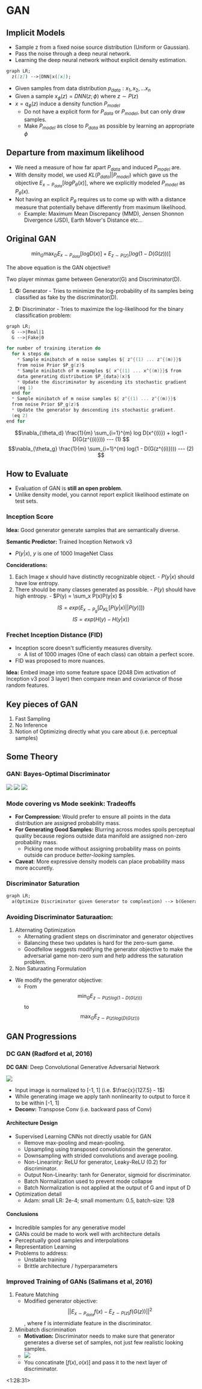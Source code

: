 # GAN

## Implicit Models
- Sample z from a fixed noise source distribution (Uniform or Gaussian).
- Pass the noise through a deep neural network.
- Learning the deep neural network without explicit density estimation.
```mmd
graph LR;
  z([z]) -->|DNN|x([x]);
```
- Given samples from data distribution $p_{data}: x_1, x_2, ... x_n$
- Given a sample $x_\phi(z) =  DNN(z; \phi)$ where $z \sim P(z)$
- $x = q_\phi(z)$ induce a density function $P_{model}$
  - Do not have a explicit form for $P_{data}$ or $P_{model}$, but can only draw samples.
  - Make $P_{model}$ as close to $P_{data}$ as possible by learning an appropriate $\phi$

## Departure from maximum likelihood
- We need a measure of how far apart $P_{data}$ and induced $P_{model}$ are.
- With density model, we used $KL(P_{data}||P_{model})$ which gave us the objective $E_{x \sim P_{data}} [ log P_{\theta}(x)]$, where we explicitly modeled $P_{model}$  as $P_{\theta}(x)$.
- Not having an explicit $P_{\theta}$ requires us to come up with with a distance measure that potentially behave differently from maximum likelihood.
  - Example: Maximum Mean Discrepancy (MMD), Jensen Shonnon Divergence (JSD), Earth Mover's Distance etc...

## Original GAN
$$\min_{G} \max_{D} E_{x \sim P_{data}} [log D(x)] + E_{z \sim P(z)} [log(1-D(G(z)))]$$

The above equation is the GAN objective!!

Two player minmax game between Generator(G) and Discriminator(D).

  1. **G:** Generator
    - Tries to minimize the log-probability of its samples being classified as fake by the discriminator(D).

  2. **D:** Discriminator
    - Tries to maximize the log-likelihood for the binary classification problem:

```mmd
graph LR;
  G -->|Real|1
  G -->|Fake|0
```

```c
for number of training iteration do
  for k steps do
    * Sample minibatch of m noise samples ${ z^{(1) ... z^{(m)}}$
    from noise Prior $P_g(z)$
    * Sample minibatch of m examples ${ x^{(1) ... x^{(m)}}$ from
    data generating distribution $P_{data}(x)$
    * Update the discriminator by ascending its stochastic gradient
    (eq 1)
  end for
  * Sample minibatch of m noise samples ${ z^{(1) ... z^{(m)}}$
  from noise Prior $P_g(z)$
  * Update the generator by descending its stochastic gradient.
  (eq 2)
end for
```
$$\nabla_{\theta_d} \frac{1}{m} \sum_{i=1}^{m} log D(x^{(i)}) + log(1 - D(G(z^{(i)}))) --- (1) $$
$$\nabla_{\theta_g} \frac{1}{m} \sum_{i=1}^{m} log(1 - D(G(z^{(i)}))) --- (2) $$

## How to Evaluate
- Evaluation of GAN is **still an open problem**.
- Unlike density model, you cannot report explicit likelihood estimate on test sets.

### Inception Score
**Idea:** Good generator generate samples that are semantically diverse. 

**Semantic Predictor:** Trained Inception Network v3
  - $P(y|x)$, $y$ is one of 1000 ImageNet Class

**Conciderations:**
  1. Each Image x should have distinctly recognizable object.
    - $P(y|x)$ should have low entropy.
  2. There should be many classes generated as possible.
    - $P(y)$ should have high entropy.
    - $P(y) = \sum_x P(x)P(y|x) $

$$IS = exp(E_{x \sim P_g} [ D_{KL}[P(y|x)||P(y)]])$$
$$IS = exp(H(y) - H(y|x))$$

### Frechet Inception Distance (FID)
- Inception score doesn't sufficiently measures diversity.
  - A list of 1000 images (One of each class) can obtain a perfect score.
- FID was proposed to more nuances.

**Idea:** Embed image into some feature space (2048 Dim activation of Inception v3 pool 3 layer) then  compare mean and covariance of those random features.

## Key pieces of GAN
1. Fast Sampling
2. No Inference
3. Notion of Optimizing directly what you care about (i.e. perceptual samples)

## Some Theory
### GAN: Bayes-Optimal Discriminator
![](Notes/1.png)
![](Notes/2.png)
![](Notes/3.png)

### Mode covering vs Mode seekink: Tradeoffs
- **For Compression:** Would prefer to ensure all points in the data distribution are assigned probability mass.
- **For Generating Good Samples:** Blurring across modes spoils perceptual quality because regions outside data manifold are assigned non-zero probability mass.
  - Picking one mode without assigning probability mass on points outside can produce _better-looking_ samples.
- **Caveat**: More expressive density models can place probability mass more accuretly.

### Discriminator Saturation
```mmd
graph LR;
  a(Optimize Discriminator given Generator to compleation) --> b(Generator samples confidently classified as fake by the <br> discriminator receives no gradient for the generator update);
```
### Avoiding Discriminator Saturaation:
1. Alternating Optimization
   - Alternating gradient steps on discriminator and generator objectives 
   - Balancing these two updates is hard for the zero-sum game.
   - Goodfellow seggests modifying the generator objective to make the adversarial game non-zero sum and help address the saturation problem.
2. Non Saturaating Formulation
  - We modify the generator objective:
    - From $$\min_{G} E_{z \sim P(z) log(1 - D(G(z)))}$$ to $$\max_{G} E_{z \sim P(z) log(D(G(z)))}$$

## GAN Progressions
### DC GAN (Radford et al, 2016)
**DC GAN:** Deep Convolutional Generative Adversarial Network

![](Notes/4.png)

- Input image is normalized to [-1, 1] (i.e. $\frac{x}{127.5} - 1$)
- While generating image we apply tanh nonlinearity to output to force it to be within [-1, 1]
- **Deconv:** Transpose Conv (i.e. backward pass of Conv)

#### Architecture Design
- Supervised Learning CNNs not directly usable for GAN
  - Remove max-pooling and mean-pooling.
  - Upsampling using transposed convolutionsin the generator.
  - Downsampling with strided convolutions and average pooling.
  - Non-Linearinty: ReLU for generator, Leaky-ReLU (0.2) for discriminator.
  - Output Non-Linearity: tanh for Generator, sigmoid for discriminator.
  - Batch Normalization used to prevent mode collapse
  - Batch Normalization is not applied at the output of G and input of D
- Optimization detail
  - Adam: small LR: 2e-4; small momentum: 0.5, batch-size: 128

#### Conclusions
- Incredible samples for any generative model
- GANs could be made to work well with architecture details
- Perceptually good samples and interpolations
- Representation Learning
- Problems to address:
  -  Unstable training
  - Brittle architecture / hyperparameters

### Improved Training of GANs (Salimans et al, 2016)
1. Feature Matching
   - Modified generator objective: $$||E_{x \sim P_{data}} f(x) - E_{z \sim P(z)} f(G(z))||^2$$, where f is intermidiate feature in the discriminator.
2. Minibatch discrimination
   - **Motivation:**  Discriminator needs to make sure that generator generates a diverse set of samples, not just few realistic looking samples.
   - ![](Notes/5.png)
   - You concatinate $[f(x), o(x)]$ and pass it to the next layer of discriminator.

<1:28:31>

